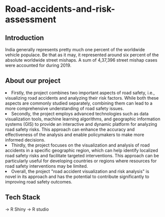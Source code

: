 # Road-accidents-and-risk-assessment

## Introduction
India generally represents pretty much one percent of the worldwide vehicle populace. Be that as it may, it represented around six percent of the absolute worldwide street mishaps. A sum of 4,37,396 street mishap cases were accounted for during 2019. 

## About our project

<li>Firstly, the project combines two important aspects of road safety, i.e., visualizing road accidents and analyzing their risk factors. While both these aspects are commonly studied separately, combining them can lead to a more comprehensive understanding of road safety issues.</li>
<li>Secondly, the project employs advanced technologies such as data visualization tools, machine learning algorithms, and geographic information systems (GIS) to provide an interactive and dynamic platform for analyzing road safety risks. This approach can enhance the accuracy and effectiveness of the analysis and enable policymakers to make more informed decisions.</li>
<li>Thirdly, the project focuses on the visualization and analysis of road accidents in a specific geographic region, which can help identify localized road safety risks and facilitate targeted interventions. This approach can be particularly useful for developing countries or regions where resources for road safety interventions may be limited.</li>
<li>Overall, the project "road accident visualization and risk analysis" is novel in its approach and has the potential to contribute significantly to improving road safety outcomes.</li>


## Tech Stack

-> R Shiny
-> R studio

